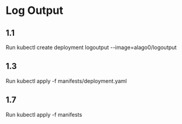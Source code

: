 # Log Output

## 1.1
Run kubectl create deployment logoutput --image=alago0/logoutput 

## 1.3
Run kubectl apply -f manifests/deployment.yaml

## 1.7
Run kubectl apply -f manifests

